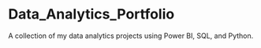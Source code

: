 # Data_Analytics_Portfolio
A collection of my data analytics projects using Power BI, SQL, and Python.
